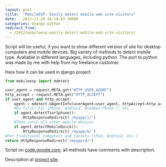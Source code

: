```yaml
---
layout: post
title:  "MobileESP: Easily detect mobile web site visitors"
date:   2012-11-29 18:19:43 +0000
categories: django python
redirect_from:
  - /2012/mobileesp-easily-detect-mobile-web-site-visitors/
---
```


Script will be useful, if you want to show different version of site for desktop computers and mobile devices. Big variety of methods to detect mobile type. Avaliable in different languages, including python. The port to python was made by me with help from my freelance customer.

<!--more-->

Here how it can be used in django project:

```python
from mobileesp import mdetect

user_agent = request.META.get("HTTP_USER_AGENT")
http_accept = request.META.get("HTTP_ACCEPT")
if user_agent and http_accept:
    agent = mdetect.UAgentInfo(userAgent=user_agent, httpAccept=http_accept)
    #Do first! For iPhone, Android, Windows Phone 7, etc.
    if agent.detectTierIphone():
        HttpResponseRedirect('/myapp/i/')
    #Then catch all other mobile devices
    if agent.detectMobileQuick():
        HttpResponseRedirect('/myapp/m/')
#For traditional computers and tablets (iPad, Android, etc.)
return HttpResponseRedirect('/myapp/d/')
```

Script on [code.google.com](http://code.google.com/p/mobileesp/source/browse/Python/mdetect.py), all methods have comments with description.

Description at [project site](http://blog.mobileesp.com/?cat=10).
